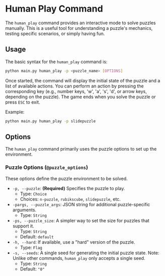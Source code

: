# Human Play Command

The `human_play` command provides an interactive mode to solve puzzles manually. This is a useful tool for understanding a puzzle's mechanics, testing specific scenarios, or simply having fun.

## Usage

The basic syntax for the `human_play` command is:

```bash
python main.py human_play -p <puzzle_name> [OPTIONS]
```

Once started, the command will display the initial state of the puzzle and a list of available actions. You can perform an action by pressing the corresponding key (e.g., number keys, 'w', 'a', 's', 'd', or arrow keys, depending on the puzzle). The game ends when you solve the puzzle or press `ESC` to exit.

Example:

```bash
python main.py human_play -p slidepuzzle
```

## Options

The `human_play` command primarily uses the puzzle options to set up the environment.

### Puzzle Options (`@puzzle_options`)

These options define the puzzle environment to be solved.

-   `-p, --puzzle`: **(Required)** Specifies the puzzle to play.
    -   Type: `Choice`
    -   Choices: `n-puzzle`, `rubikscube`, `slidepuzzle`, etc.
-   `-pargs, --puzzle_args`: JSON string for additional puzzle-specific arguments.
    -   Type: `String`
-   `-ps, --puzzle_size`: A simpler way to set the size for puzzles that support it.
    -   Type: `String`
    -   Default: `default`
-   `-h, --hard`: If available, use a "hard" version of the puzzle.
    -   Type: `Flag`
-   `-s, --seeds`: A single seed for generating the initial puzzle state. Note: Unlike other commands, `human_play` only accepts a single seed.
    -   Type: `String`
    -   Default: `"0"`
